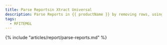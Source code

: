 ```yaml
---
title: Parse Reportsin Xtract Universal
description: Parse Reports in {{ productName }} by removing rows, using header rows as columns and more.
tags:
  - RFITEMGL
---
```


{% include "articles/report/parse-reports.md" %}
